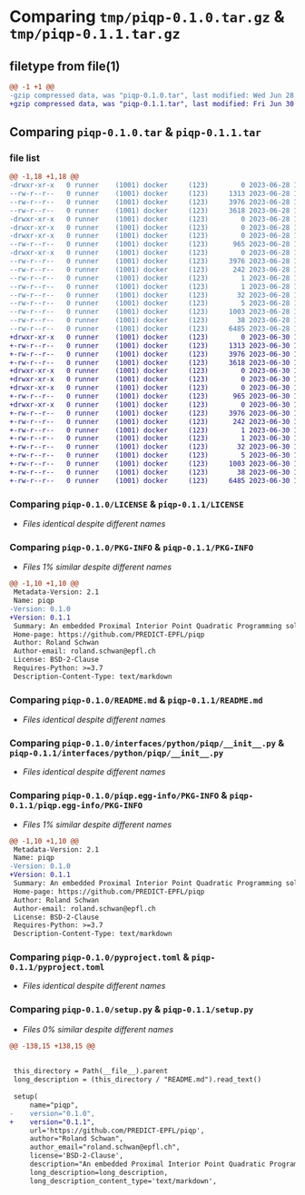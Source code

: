 # Comparing `tmp/piqp-0.1.0.tar.gz` & `tmp/piqp-0.1.1.tar.gz`

## filetype from file(1)

```diff
@@ -1 +1 @@
-gzip compressed data, was "piqp-0.1.0.tar", last modified: Wed Jun 28 15:01:25 2023, max compression
+gzip compressed data, was "piqp-0.1.1.tar", last modified: Fri Jun 30 15:05:22 2023, max compression
```

## Comparing `piqp-0.1.0.tar` & `piqp-0.1.1.tar`

### file list

```diff
@@ -1,18 +1,18 @@
-drwxr-xr-x   0 runner    (1001) docker     (123)        0 2023-06-28 15:01:25.004776 piqp-0.1.0/
--rw-r--r--   0 runner    (1001) docker     (123)     1313 2023-06-28 15:01:11.000000 piqp-0.1.0/LICENSE
--rw-r--r--   0 runner    (1001) docker     (123)     3976 2023-06-28 15:01:25.004776 piqp-0.1.0/PKG-INFO
--rw-r--r--   0 runner    (1001) docker     (123)     3618 2023-06-28 15:01:11.000000 piqp-0.1.0/README.md
-drwxr-xr-x   0 runner    (1001) docker     (123)        0 2023-06-28 15:01:25.000776 piqp-0.1.0/interfaces/
-drwxr-xr-x   0 runner    (1001) docker     (123)        0 2023-06-28 15:01:25.000776 piqp-0.1.0/interfaces/python/
-drwxr-xr-x   0 runner    (1001) docker     (123)        0 2023-06-28 15:01:25.004776 piqp-0.1.0/interfaces/python/piqp/
--rw-r--r--   0 runner    (1001) docker     (123)      965 2023-06-28 15:01:11.000000 piqp-0.1.0/interfaces/python/piqp/__init__.py
-drwxr-xr-x   0 runner    (1001) docker     (123)        0 2023-06-28 15:01:25.004776 piqp-0.1.0/piqp.egg-info/
--rw-r--r--   0 runner    (1001) docker     (123)     3976 2023-06-28 15:01:24.000000 piqp-0.1.0/piqp.egg-info/PKG-INFO
--rw-r--r--   0 runner    (1001) docker     (123)      242 2023-06-28 15:01:25.000000 piqp-0.1.0/piqp.egg-info/SOURCES.txt
--rw-r--r--   0 runner    (1001) docker     (123)        1 2023-06-28 15:01:24.000000 piqp-0.1.0/piqp.egg-info/dependency_links.txt
--rw-r--r--   0 runner    (1001) docker     (123)        1 2023-06-28 15:01:24.000000 piqp-0.1.0/piqp.egg-info/not-zip-safe
--rw-r--r--   0 runner    (1001) docker     (123)       32 2023-06-28 15:01:24.000000 piqp-0.1.0/piqp.egg-info/requires.txt
--rw-r--r--   0 runner    (1001) docker     (123)        5 2023-06-28 15:01:24.000000 piqp-0.1.0/piqp.egg-info/top_level.txt
--rw-r--r--   0 runner    (1001) docker     (123)     1003 2023-06-28 15:01:11.000000 piqp-0.1.0/pyproject.toml
--rw-r--r--   0 runner    (1001) docker     (123)       38 2023-06-28 15:01:25.004776 piqp-0.1.0/setup.cfg
--rw-r--r--   0 runner    (1001) docker     (123)     6485 2023-06-28 15:01:11.000000 piqp-0.1.0/setup.py
+drwxr-xr-x   0 runner    (1001) docker     (123)        0 2023-06-30 15:05:22.277158 piqp-0.1.1/
+-rw-r--r--   0 runner    (1001) docker     (123)     1313 2023-06-30 15:05:08.000000 piqp-0.1.1/LICENSE
+-rw-r--r--   0 runner    (1001) docker     (123)     3976 2023-06-30 15:05:22.277158 piqp-0.1.1/PKG-INFO
+-rw-r--r--   0 runner    (1001) docker     (123)     3618 2023-06-30 15:05:08.000000 piqp-0.1.1/README.md
+drwxr-xr-x   0 runner    (1001) docker     (123)        0 2023-06-30 15:05:22.277158 piqp-0.1.1/interfaces/
+drwxr-xr-x   0 runner    (1001) docker     (123)        0 2023-06-30 15:05:22.277158 piqp-0.1.1/interfaces/python/
+drwxr-xr-x   0 runner    (1001) docker     (123)        0 2023-06-30 15:05:22.277158 piqp-0.1.1/interfaces/python/piqp/
+-rw-r--r--   0 runner    (1001) docker     (123)      965 2023-06-30 15:05:08.000000 piqp-0.1.1/interfaces/python/piqp/__init__.py
+drwxr-xr-x   0 runner    (1001) docker     (123)        0 2023-06-30 15:05:22.277158 piqp-0.1.1/piqp.egg-info/
+-rw-r--r--   0 runner    (1001) docker     (123)     3976 2023-06-30 15:05:22.000000 piqp-0.1.1/piqp.egg-info/PKG-INFO
+-rw-r--r--   0 runner    (1001) docker     (123)      242 2023-06-30 15:05:22.000000 piqp-0.1.1/piqp.egg-info/SOURCES.txt
+-rw-r--r--   0 runner    (1001) docker     (123)        1 2023-06-30 15:05:22.000000 piqp-0.1.1/piqp.egg-info/dependency_links.txt
+-rw-r--r--   0 runner    (1001) docker     (123)        1 2023-06-30 15:05:22.000000 piqp-0.1.1/piqp.egg-info/not-zip-safe
+-rw-r--r--   0 runner    (1001) docker     (123)       32 2023-06-30 15:05:22.000000 piqp-0.1.1/piqp.egg-info/requires.txt
+-rw-r--r--   0 runner    (1001) docker     (123)        5 2023-06-30 15:05:22.000000 piqp-0.1.1/piqp.egg-info/top_level.txt
+-rw-r--r--   0 runner    (1001) docker     (123)     1003 2023-06-30 15:05:08.000000 piqp-0.1.1/pyproject.toml
+-rw-r--r--   0 runner    (1001) docker     (123)       38 2023-06-30 15:05:22.277158 piqp-0.1.1/setup.cfg
+-rw-r--r--   0 runner    (1001) docker     (123)     6485 2023-06-30 15:05:08.000000 piqp-0.1.1/setup.py
```

### Comparing `piqp-0.1.0/LICENSE` & `piqp-0.1.1/LICENSE`

 * *Files identical despite different names*

### Comparing `piqp-0.1.0/PKG-INFO` & `piqp-0.1.1/PKG-INFO`

 * *Files 1% similar despite different names*

```diff
@@ -1,10 +1,10 @@
 Metadata-Version: 2.1
 Name: piqp
-Version: 0.1.0
+Version: 0.1.1
 Summary: An embedded Proximal Interior Point Quadratic Programming solver
 Home-page: https://github.com/PREDICT-EPFL/piqp
 Author: Roland Schwan
 Author-email: roland.schwan@epfl.ch
 License: BSD-2-Clause
 Requires-Python: >=3.7
 Description-Content-Type: text/markdown
```

### Comparing `piqp-0.1.0/README.md` & `piqp-0.1.1/README.md`

 * *Files identical despite different names*

### Comparing `piqp-0.1.0/interfaces/python/piqp/__init__.py` & `piqp-0.1.1/interfaces/python/piqp/__init__.py`

 * *Files identical despite different names*

### Comparing `piqp-0.1.0/piqp.egg-info/PKG-INFO` & `piqp-0.1.1/piqp.egg-info/PKG-INFO`

 * *Files 1% similar despite different names*

```diff
@@ -1,10 +1,10 @@
 Metadata-Version: 2.1
 Name: piqp
-Version: 0.1.0
+Version: 0.1.1
 Summary: An embedded Proximal Interior Point Quadratic Programming solver
 Home-page: https://github.com/PREDICT-EPFL/piqp
 Author: Roland Schwan
 Author-email: roland.schwan@epfl.ch
 License: BSD-2-Clause
 Requires-Python: >=3.7
 Description-Content-Type: text/markdown
```

### Comparing `piqp-0.1.0/pyproject.toml` & `piqp-0.1.1/pyproject.toml`

 * *Files identical despite different names*

### Comparing `piqp-0.1.0/setup.py` & `piqp-0.1.1/setup.py`

 * *Files 0% similar despite different names*

```diff
@@ -138,15 +138,15 @@
 
 
 this_directory = Path(__file__).parent
 long_description = (this_directory / "README.md").read_text()
 
 setup(
     name="piqp",
-    version="0.1.0",
+    version="0.1.1",
     url='https://github.com/PREDICT-EPFL/piqp',
     author="Roland Schwan",
     author_email="roland.schwan@epfl.ch",
     license='BSD-2-Clause',
     description="An embedded Proximal Interior Point Quadratic Programming solver",
     long_description=long_description,
     long_description_content_type='text/markdown',
```

